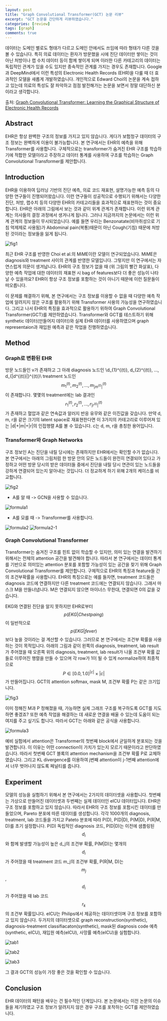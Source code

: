 ```yaml
---
layout: post
title: "Graph Convolutional Transformer(GCT) 논문 리뷰"
excerpt: "GCT 논문을 간단하게 리뷰하였습니다."
categories: [review]
tags: [graph]
comments: true
---
```


데이터는 도메인 별로도 형태가 다르고 도메인 안에서도 쓰임에 따라 형태가 다른 것을 볼 수 있습니다. 특히 의료 데이터는 환자가 방문했을 시에 진단 데이터만 쌓이는 것이 아닌 처방이나 랩 수치 데이터 등이 함께 쌓이게 되며 이러한 다른 카테고리의 데이터는 독립적인 관계가 있을 수도 있지만 종속적인 관계를 가지는 경우도 존재합니다. Google과 DeepMind에서 이런 특성의 Electronic Health Records (EHR)을 다룰 때 더 효과적인 모델을 새롭게 개발하였습니다. 개인적으로 Edward Choi의 논문을 계속 접하고 있는데 의료의 특성도 잘 파악하고 점점 발전해가는 논문을 보면서 정말 대단하신 분이라고 생각합니다.

출처: [Graph Convolutional Transformer: Learning the Graphical Structure of Electronic Health Records](http://arxiv.org/abs/1906.04716)

## Abstract

EHR은 항상 완벽한 구조의 정보를 가지고 있지 않습니다. 게다가 보험청구 데이터의 구조 정보는 완벽하게 이용이 불가능합니다. 본 연구에서는 EHR의 예측을 위해 Transformer를 사용합니다. 구체적으로는 transformer가 숨겨진 EHR 구조를 학습하기에 적합한 모델이라고 주장하고 데이터 통계를 사용하여 구조를 학습하는 Graph Convolutional Transformer를 제안합니다.

## Introduction

EHR을 이용하여 딥러닝 기반의 진단 예측, 의료 코드 재표현, 설명가능한 예측 등의 다양한 연구들이 진행되어왔습니다. 이런 연구들이 성공적으로 수행되기 위해서는 다양한 진단, 처방, 랩수치 등의 다양한 EHR의 카테고리들을 효과적으로 재표현하는 것이 중요합니다. EHR은 아래의 그림에서 보는 것과 같이 위계 관계가 존재합니다. 이런 위계 관계는 의사들의 결정 과정에서 생겨나게 됩니다. 그러나 지금까지의 논문에서는 이런 위계 관계의 정보들이 무시되었습니다. 예를 들면 우리는 Benzonatate(비마취성으로 기침 억제제로 사용됨)가 Abdominal pain(복통)때문이 아닌 Cough(기침) 때문에 처방된 것이라는 정보들을 잃게 됩니다.

![fig1](https://user-images.githubusercontent.com/41414127/60556066-88e83100-9d7a-11e9-8a39-56150e59f1e2.png)

최근 EHR 구조를 반영한 Choi et al.의 MiME이란 모델이 연구되었습니다. MiME은 diagnosis와 treatment 사이의 관계를 반영한 모델입니다. 그렇지만 이 연구에서는 자연스럽게 의문이 생겨납니다. EHR의 구조 정보가 없을 때 (위 그림의 빨간 화살표),  다양한 예측 작업에 대한 데이터의 재표현 시 bag of features보다 더 좋은 성능이 나타날 수 있을까요? EHR이 항상 구조 정보를 포함하는 것이 아니기 때문에 이런 질문들이 떠오릅니다.

이 문제를 해결하기 위해, 본 연구에서는 구조 정보를 이용할 수 없을 때 다양한 예측 작업에 알려지지 않은 구조를 활용하기 위해 Transformer 사용의 가능성을 연구하였습니다. 그리고 나서 EHR의 특징을 효과적으로 활용하기 위하여 Graph Convolutional Transformer(GCT)를 제안하였습니다. Transformer와 GCT를 테스트하기 위해 synthetic 데이터(만들어지 데이터)와 실제 EHR 데이터를 사용하였으며 graph representaion과 재입원 예측과 같은 작업을 진행하였습니다.

## Method
### Graph로 변환된 EHR
방문 노드들인 v가 존재하고 그 아래 diagnosis 노드인 \\d_{1}^{(t)}, d_{2}^{(t)}, ..., d_{|d^{(t)}|}^{(t)}\\ treatment 노드인 $$m_{1}^{(t)}, m_{2}^{(t)}, ..., m_{|m^{(t)}|}^{(t)} $$이 존재합니다. 몇몇의 treatment에는 lab 결과인 $$r_{1}^{(t)}, r_{2}^{(t)}, ..., r_{|r^{(t)}|}^{(t)} $$가 존재하고 혈압과 같은 연속값과 알러지 반응 유무와 같은 이진값을 갖습니다. 만약 d, m, r을 같은 크기의 latent space로 재표현한다면 이 3가지의 카테고리로 이루어져 있는 |d|+|m|+|r|의 인접행렬 A를 볼 수 있습니다. c는 d, m, r을 총칭한 용어입니다.

### Transformer와 Graph Networks
구조 정보인 A는 진단을 내릴 당시에는 존재하지만 EHR에서는 확인할 수가 없습니다. 본 연구에서는 아래의 그림처럼 한 방문 안의 모든 노드들이 완전히 연결되어 있다고 가정하고 어떤 방문 당시의 받은 데이터들 중에서 진단을 내릴 당시 연관이 있는 노드들을 강하게 연결되어 있는지 알아내는 것입니다. 더 정교하게 하기 위해 2개의 케이스를 비교합니다.

![fig2](https://user-images.githubusercontent.com/41414127/60494871-a4a3f680-9cea-11e9-9b6f-75de16cf4f56.png)

* A를 알 때 -> GCN을 사용할 수 있습니다.

![formula1](https://user-images.githubusercontent.com/41414127/60494895-b5ed0300-9cea-11e9-8dae-eb571187cd11.png)

* A를 모를 때 -> Transformer를 사용합니다.

![formula2](https://user-images.githubusercontent.com/41414127/60494954-d3ba6800-9cea-11e9-921c-270ac4d60749.png)
![formula2-1](https://user-images.githubusercontent.com/41414127/60494981-dfa62a00-9cea-11e9-82c6-8399c4dc22b3.png)

### Graph Convolutional Transformer
Transformer는 숨겨진 구조를 힌트 없이 학습할 수 있지만, 의미 있는 연결을 발견하기 위해서는 전체의 attention 공간을 발견해야 합니다. 따라서 본 연구에서는 데이터 통계를 기반으로 의미있는 attention 분포를 포함할 가능성이 있는 공간을 찾기 위해 Graph Convolutional Transformer를 제안합니다. 구체적으로 EHR의 특징과 feature들 간의 조건부확률을 사용합니다. EHR의 특징으로는 예를 들자면, treatment 코드들은 diagnosis 코드에 연결하지만 다른 treatment 코드에는 연결되지 않습니다. 그래서 마스크 M을 만들너냅니다. M은 연결되지 않으면 마이너스 무한대, 연결되면 0의 값을 갖습니다. 

EKG와 연결된 진단을 알지 못하지만 EHR로부터 $$p(EKG|Chest paing)$$이 일반적으로 $$p(EKG|fever)$$보다 높을 것이라는 걸 계산할 수 있습니다. 그러므로 본 연구에서는 조건부 확률을 사용하는 것이 목적입니다. 아래의 그림과 같이 왼쪽의 diagnosis, treatment, lab result가 주어졌을 때 오른쪽 위의 diagnosis, treatment, lab result가 나올 조건부 확률 값들로 이루어진 행렬을 만들 수 있으며 각 row가 1이 될 수 있게 normalize하여 최종적으로 $$P ∈ [0.0, 1.0]^|c|×|c|$$가 만들어집니다. GCT의 attention softmax, mask M, 조건부 확률 P는 같은 크기입니다.

![fig3](https://user-images.githubusercontent.com/41414127/60495008-ecc31900-9cea-11e9-8510-85771682d632.png)

이미 정해진 M과 P 정해졌을 때, 가능하면 실제 그래프 구조를 복구하도록 GCT를 지도하면 좋겠죠? 또한 예측 작업을 해결하는 데 새로운 연결을 배울 수 있는데 도움이 되는 여지를 주고 싶기도 합니다. 따라서 GCT는 아래와 같은 공식을 사용합니다.

![formula3](https://user-images.githubusercontent.com/41414127/60495051-ffd5e900-9cea-11e9-9d86-ddfd052fb99a.png)

예비 실험에서 attention은 Transformer의 첫번째 block에서 균일하게 분포되는 것을 발견합니다. 이 이유는 어떤 connection이 가치가 있는지 모르기 때문이라고 판단하였습니다. 따라서 첫번째 GCT 블록의 attention mechanism을 조건부 확률 P로 교체하였습니다. 그리고 KL divergence를 이용하여 j번째 attention이 j-1번째 attention에서 너무 벗어나지 않도록 페널티를 줍니다.

## Experiment
모델의 성능을 실험하기 위해서 본 연구에서는 2가지의 데이터셋을 사용합니다. 첫번째는 가상으로 만들어진 데이터셋과 두번째는 실제 데이터인 eICU 데이터입니다. EHR은 구조 정보를 포함하고 있지 않습니다. 따라서 EHR의 구조 정보를 포함시킨 데이터를 만들었으며, Pareto 분포에 따른 데이터를 생성합니다. 각각 1000개의 diagnosis, treatment, lab 코드들을 가지고 Pateto 분포에 따라 P(D), P(D|D), P(M|D), P(R|M, D)를 초기 설정합니다. P(D) 독립적인 diagnosis 코드, P(D|D)는 이전에 샘플링된 $$d_{i}$$와 함께 발생할 가능성이 높은 d_j의 조건부 확률, P(M|D)는 몇개의 $$d_{i}$$가 주어졌을 때 treatment 코드 m_j의 조건부 확률,  P(R|M, D)는 $$m_{j}$$, $$d_{i}$$가 주어졌을 때 lab 코드 $$r_{k}$$의 조건부 확률입니다. eICU는 Philips에서 제공하는 데이터셋이며 구조 정보를 포함하고 있지 않습니다. 두가지의 데이터셋으로 graph reconstruction(synthetic), diagnosis-treatment classifiacaton(synthetic), mask된 diagnosis code 예측(synthetic, eICU), 재입원 예측(eICU), 사망률 예측(eICU)을 실험합니다.

![tab1](https://user-images.githubusercontent.com/41414127/60495077-0cf2d800-9ceb-11e9-80c0-2990a20af79f.png)

![tab2](https://user-images.githubusercontent.com/41414127/60495086-0fedc880-9ceb-11e9-8406-ee9b7e2baf68.png)

![tab3](https://user-images.githubusercontent.com/41414127/60495096-12e8b900-9ceb-11e9-92e5-1963c0473a62.png)

그 결과 GCT의 성능이 가장 좋은 것을 확인할 수 있습니다.

## Conclusion
EHR 데이터의 패턴을 배우는 건 필수적인 단계입니다. 본 논문에서는 이전 논문의 이슈들을 제기하였고 구조 정보가 알려지지 않은 경우 구조를 포착하는 GCT를 제안하였습니다.
